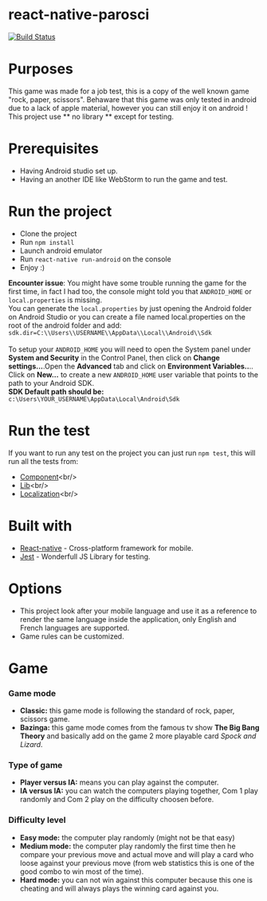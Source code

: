 # react-native-parosci
[![Build Status](https://travis-ci.org/serreri-andrea/react-native-parosci.svg?branch=master)](https://travis-ci.org/serreri-andrea/react-native-parosci)

# Purposes
This game was made for a job test, this is a copy of the well known game "rock, paper, scissors".
Behaware that this game was only tested in android due to a lack of apple material, however you can still enjoy it on android !<br/>
This project use ** no library ** except for testing.

# Prerequisites
- Having Android studio set up.
- Having an another IDE like WebStorm to run the game and test.

# Run the project
- Clone the project
- Run ```npm install```
- Launch android emulator
- Run ```react-native run-android``` on the console
- Enjoy :)

**Encounter issue**:
You might have some trouble running the game for the first time, in fact I had too, the console might told you that ```ANDROID_HOME``` or ```local.properties``` is missing.<br/>
You can generate the ```local.properties``` by just opening the Android folder on Android Studio or you can create a file named local.properties on the root of the android folder and add:
```sdk.dir=C:\\Users\\USERNAME\\AppData\\Local\\Android\\Sdk  ```<br/><br/>
To setup your ```ANDROID_HOME``` you will need to open the System panel under **System and Security** in the Control Panel, then click on **Change settings...**.Open the **Advanced** tab and click on **Environment Variables..**.. Click on **New...** to create a new ```ANDROID_HOME``` user variable that points to the path to your Android SDK.<br/>
**SDK Default path should be:**
```c:\Users\YOUR_USERNAME\AppData\Local\Android\Sdk```

# Run the test
If you want to run any test on the project you can just run ```npm test```, this will run all the tests from:<br/>
* [Component](https://github.com/serreri-andrea/react-native-parosci/tree/master/src/components/__tests__)<br/>
* [Lib](https://github.com/serreri-andrea/react-native-parosci/tree/master/src/lib/__tests__)<br/>
* [Localization](https://github.com/serreri-andrea/react-native-parosci/tree/master/src/localization/__tests__)<br/>

# Built with
- [React-native](https://facebook.github.io/react-native/) - Cross-platform framework for mobile.
- [Jest](https://facebook.github.io/jest/) - Wonderfull JS Library for testing.

# Options
- This project look after your mobile language and use it as a reference to render the same language inside the application, only English and French languages are supported.
- Game rules can be customized.

# Game
### Game mode
- **Classic:** this game mode is following the standard of rock, paper, scissors game.
- **Bazinga:** this game mode comes from the famous tv show **The Big Bang Theory** and basically add on the game 2 more playable card *Spock and Lizard*.

### Type of game
- **Player versus IA:** means you can play against the computer.
- **IA versus IA:** you can watch the computers playing together, Com 1 play randomly and Com 2 play on the difficulty choosen before.

### Difficulty level
- **Easy mode:** the computer play randomly (might not be that easy)
- **Medium mode:** the computer play randomly the first time then he compare your previous move and actual move and will play a card who loose against your previous move (from web statistics this is one of the good combo to win most of the time).
- **Hard mode:** you can not win against this computer because this one is cheating and will always plays the winning card against you.
